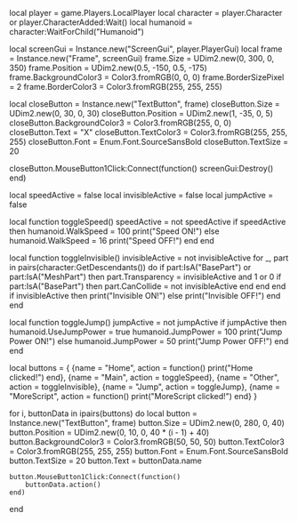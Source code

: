 local player = game.Players.LocalPlayer
local character = player.Character or player.CharacterAdded:Wait()
local humanoid = character:WaitForChild("Humanoid")

local screenGui = Instance.new("ScreenGui", player.PlayerGui)
local frame = Instance.new("Frame", screenGui)
frame.Size = UDim2.new(0, 300, 0, 350)
frame.Position = UDim2.new(0.5, -150, 0.5, -175)
frame.BackgroundColor3 = Color3.fromRGB(0, 0, 0)
frame.BorderSizePixel = 2
frame.BorderColor3 = Color3.fromRGB(255, 255, 255)

local closeButton = Instance.new("TextButton", frame)
closeButton.Size = UDim2.new(0, 30, 0, 30)
closeButton.Position = UDim2.new(1, -35, 0, 5)
closeButton.BackgroundColor3 = Color3.fromRGB(255, 0, 0)
closeButton.Text = "X"
closeButton.TextColor3 = Color3.fromRGB(255, 255, 255)
closeButton.Font = Enum.Font.SourceSansBold
closeButton.TextSize = 20

closeButton.MouseButton1Click:Connect(function()
    screenGui:Destroy()
end)

local speedActive = false
local invisibleActive = false
local jumpActive = false

local function toggleSpeed()
    speedActive = not speedActive
    if speedActive then
        humanoid.WalkSpeed = 100
        print("Speed ON!")
    else
        humanoid.WalkSpeed = 16
        print("Speed OFF!")
    end
end

local function toggleInvisible()
    invisibleActive = not invisibleActive
    for _, part in pairs(character:GetDescendants()) do
        if part:IsA("BasePart") or part:IsA("MeshPart") then
            part.Transparency = invisibleActive and 1 or 0
            if part:IsA("BasePart") then
                part.CanCollide = not invisibleActive
            end
        end
    end
    if invisibleActive then
        print("Invisible ON!")
    else
        print("Invisible OFF!")
    end
end

local function toggleJump()
    jumpActive = not jumpActive
    if jumpActive then
        humanoid.UseJumpPower = true
        humanoid.JumpPower = 100
        print("Jump Power ON!")
    else
        humanoid.JumpPower = 50
        print("Jump Power OFF!")
    end
end

local buttons = {
    {name = "Home", action = function()
        print("Home clicked!")
    end},
    {name = "Main", action = toggleSpeed},
    {name = "Other", action = toggleInvisible},
    {name = "Jump", action = toggleJump},
    {name = "MoreScript", action = function()
        print("MoreScript clicked!")
    end}
}

for i, buttonData in ipairs(buttons) do
    local button = Instance.new("TextButton", frame)
    button.Size = UDim2.new(0, 280, 0, 40)
    button.Position = UDim2.new(0, 10, 0, 40 * (i - 1) + 40)
    button.BackgroundColor3 = Color3.fromRGB(50, 50, 50)
    button.TextColor3 = Color3.fromRGB(255, 255, 255)
    button.Font = Enum.Font.SourceSansBold
    button.TextSize = 20
    button.Text = buttonData.name

    button.MouseButton1Click:Connect(function()
        buttonData.action()
    end)
end